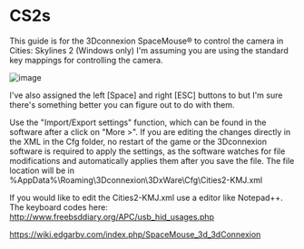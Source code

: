 # CS2s 

This guide is for the 3Dconnexion SpaceMouse® to control the camera in Cities: Skylines 2 (Windows only)
I'm assuming you are using the standard key mappings for controlling the camera.
				
![image](https://github.com/AlienTarot/CS2/assets/118689609/d24821da-7da4-4dee-a628-fd8dbdcf0741)


I've also assigned the left [Space] and right [ESC] buttons to but I'm sure there's something better you can figure out to do with them.

Use the "Import/Export settings" function, which can be found in the software after a click on "More >". If you are editing the changes directly in the XML in the Cfg folder, no restart of the game or the 3Dconnexion software is required to apply the settings, as the software watches for file modifications and automatically applies them after you save the file.
The file location will be in %AppData%\Roaming\3Dconnexion\3DxWare\Cfg\Cities2-KMJ.xml

If you would like to edit the Cities2-KMJ.xml use a editor like Notepad++. The keyboard codes here: http://www.freebsddiary.org/APC/usb_hid_usages.php

https://wiki.edgarbv.com/index.php/SpaceMouse_3d_3dConnexion
